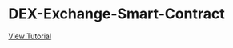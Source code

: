 # DEX-Exchange-Smart-Contract

[View Tutorial](https://celo.academy/t/decentralized-exchange-dex-development-employing-automated-market-makers-amm-like-uniswap-sushiswap-and-pancakeswap/867)
